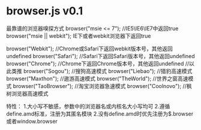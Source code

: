 browser.js v0.1
==========

最靠谱的浏览器嗅探方式
browser("msie <= 7"); //IE5\IE6\IE7中返回true
browser("msie || webkit"); IE下或者webkit浏览器下返回true

browser("Webkit"); //Chrome或Safari下返回webkit版本号，其他返回undefined
browser("Safari"); //Safari下返回Safari版本号，其他返回undefined
browser("Chrome"); //Chrome下返回Chrome版本号，其他返回undefined
//以此类推
browser("Sogou"); //搜狗高速模式
browser("Liebao"); //猎豹高速模式
browser("Maxthon"); //遨游高速模式
browser("TheWorld"); //世界之窗高速模式
browser("TaoBrowser"); //淘宝浏览器急速模式
browser("Coolnovo"); //枫树浏览器高速模式


特性：
1.大小写不敏感，参数中的浏览器名或内核名大小写均可
2.遵循define.amd标准，注册为其匿名模块
2.没有define.amd时优先注册为$.browser或者window.browser